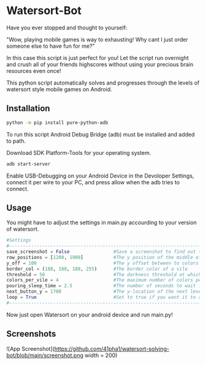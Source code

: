 
# Watersort-Bot

Have you ever stopped and thought to yourself: 

"Wow, playing mobile games is way to exhausting! Why cant I just order someone else to have fun for me?"


In this case this script is just perfect for you! Let the script run overnight and crush all of your friends highscores without using your precious brain resources even once!

This python script automatically solves and progresses through the levels of watersort style mobile games on Android.



## Installation

```bash
python -m pip install pure-python-adb
```

To run this script Android Debug Bridge (adb) must be installed and added to path.

Download SDK Platform-Tools for your operating system.

```bash
adb start-server
```

Enable USB-Debugging on your Android Device in the Devoloper Settings, connect it per wire to your PC, and press allow when the adb tries to connect.


## Usage

You might have to adjust the settings in main.py accourding to your version of watersort.

```python
#Settings
#------------------------------------------------------------------------------------------------------------------------
save_screenshot = False                #Save a screenshot to find out the pixel positions                               | 
row_positions = [1200, 1900]           #The y position of the middle of the BOTTOM vile content per row in pixels       |
y_off = 100                            #The y offset between to colors in a vile                                        |
border_col = (188, 188, 188, 255)      #The border color of a vile                                                      | 
threshold = 50                         #The darkness threshold at which a color is considered part of the background    |
colors_per_vile = 4                    #The maximum number of colors per vile                                           |
pouring_sleep_time = 2.5               #The number of seconds to wait for a move to finish before continuing            |
next_button_y = 1700                   #The y-location of the next level button                                         |
loop = True                            #Set to true if you want it to automatically solve multiple levels in a row      |
#------------------------------------------------------------------------------------------------------------------------

```

Now just open Watersort on your android device and run main.py!
## Screenshots

![App Screenshot](https://github.com/41pha1/watersort-solving-bot/blob/main/screenshot.png width = 200)

